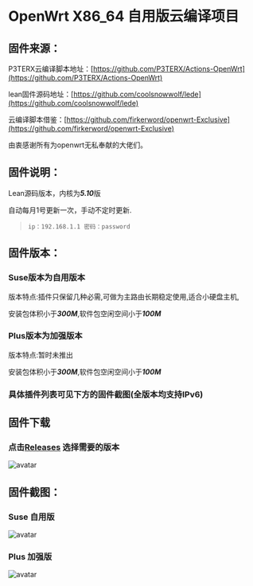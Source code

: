 # OpenWrt X86_64 自用版云编译项目

## 固件来源：

P3TERX云编译脚本地址：[https://github.com/P3TERX/Actions-OpenWrt](https://github.com/P3TERX/Actions-OpenWrt)

lean固件源码地址：[https://github.com/coolsnowwolf/lede](https://github.com/coolsnowwolf/lede)

云编译脚本借鉴：[https://github.com/firkerword/openwrt-Exclusive](https://github.com/firkerword/openwrt-Exclusive)

由衷感谢所有为openwrt无私奉献的大佬们。

## 固件说明：

Lean源码版本，内核为***5.10***版

自动每月1号更新一次，手动不定时更新.

> `ip：192.168.1.1 密码：password`

## 固件版本：

### Suse版本为自用版本

版本特点:插件只保留几种必需,可做为主路由长期稳定使用,适合小硬盘主机,

安装包体积小于***300M***,软件包空闲空间小于***100M***

### Plus版本为加强版本

版本特点:暂时未推出

安装包体积小于***300M***,软件包空闲空间小于***100M***

### 具体插件列表可见下方的固件截图(全版本均支持IPv6)

## 固件下载
### 点击[Releases](https://github.com/rrkai/OpenWrt-Liao/releases) 选择需要的版本
![avatar](https://raw.githubusercontent.com/rrkai/OpenWrt-Liao/main/PNG/down.png)

## 固件截图：
### Suse 自用版
![avatar](https://raw.githubusercontent.com/rrkai/OpenWrt-Liao/main/PNG/suse.png)

### Plus 加强版
![avatar](https://raw.githubusercontent.com/rrkai/OpenWrt-Liao/main/PNG/plus.png)
